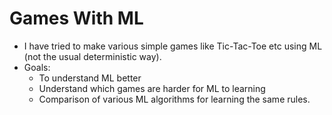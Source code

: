 Games With ML
====

- I have tried to make various simple games like Tic-Tac-Toe etc using ML (not the usual deterministic way).
- Goals:
   - To understand ML better
   - Understand which games are harder for ML to learning
   - Comparison of various ML algorithms for learning the same rules.